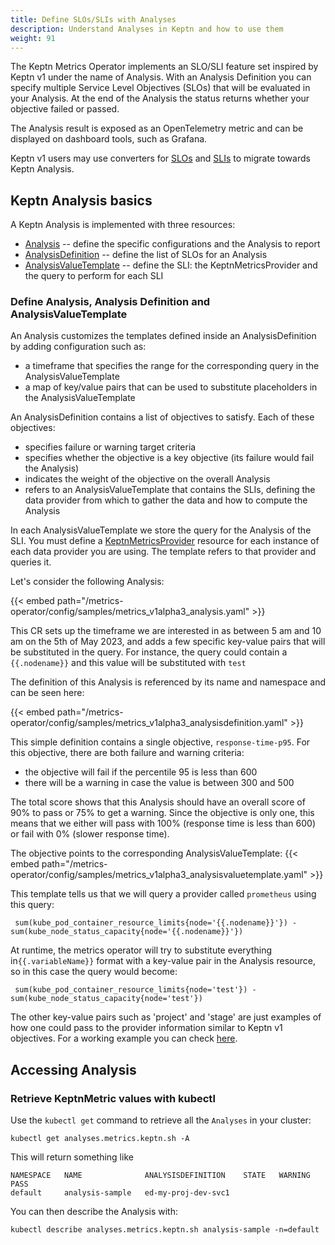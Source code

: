 ```yaml
---
title: Define SLOs/SLIs with Analyses
description: Understand Analyses in Keptn and how to use them
weight: 91
---
```


The Keptn Metrics Operator implements an SLO/SLI feature set inspired by Keptn v1 under the name of Analysis.
With an Analysis Definition you can specify multiple Service Level Objectives (SLOs) that will be evaluated in your Analysis.
At the end of the Analysis the status returns whether your objective failed or passed.

The Analysis result is exposed as an OpenTelemetry metric and can be displayed on dashboard tools, such as Grafana.

Keptn v1 users may use converters for
[SLOs](https://github.com/keptn/lifecycle-toolkit/blob/main/metrics-operator/converter/slo_converter.md#slo-converter)
and [SLIs](https://github.com/keptn/lifecycle-toolkit/blob/main/metrics-operator/converter/sli_converter.md#sli-converter)
to migrate towards Keptn Analysis.

## Keptn Analysis basics

A Keptn Analysis is implemented with three resources:

* [Analysis](../../crd-ref/metrics/v1alpha3/#analysis) --
  define the specific configurations and the Analysis to report
* [AnalysisDefinition](../../crd-ref/metrics/v1alpha3/#analysisdefinition) --
  define the list of SLOs for an Analysis
* [AnalysisValueTemplate](../../crd-ref/metrics/v1alpha3/#analysisvaluetemplate) --
  define the SLI: the KeptnMetricsProvider and the query to perform for each SLI

### Define Analysis, Analysis Definition and AnalysisValueTemplate

An Analysis customizes the templates defined inside an AnalysisDefinition by adding configuration such as:

* a timeframe that specifies the range for the corresponding query in the AnalysisValueTemplate
* a map of key/value pairs that can be used to substitute placeholders in the AnalysisValueTemplate

An AnalysisDefinition contains a list of objectives to satisfy.
Each of these objectives:

* specifies failure or warning target criteria
* specifies whether the objective is a key objective (its failure would fail the Analysis)
* indicates the weight of the objective on the overall Analysis
* refers to an AnalysisValueTemplate that contains the SLIs, defining the data provider from which to gather the data
  and how to compute the Analysis

In each AnalysisValueTemplate we store the query for the Analysis of the SLI.
You must define a
[KeptnMetricsProvider](../../yaml-crd-ref/metricsprovider.md) resource
for each instance of each data provider you are using.
The template refers to that provider and queries it.

Let's consider the following Analysis:

{{< embed path="/metrics-operator/config/samples/metrics_v1alpha3_analysis.yaml" >}}

This CR sets up the timeframe we are interested in
as between 5 am and 10 am on the 5th of May 2023,
and adds a few specific key-value pairs that will be substituted in the query.
For instance, the query could contain a `{{.nodename}}` and this value will be substituted with `test`

The definition of this Analysis is referenced by its name and namespace and can be seen here:

{{< embed path="/metrics-operator/config/samples/metrics_v1alpha3_analysisdefinition.yaml" >}}

This simple definition contains a single objective, `response-time-p95`.
For this objective, there are both
failure and warning criteria:

* the objective will fail if the percentile 95 is less than 600
* there will be a warning in case the value is between 300 and 500

The total score shows that this Analysis should have an overall score of 90% to pass or 75% to get a warning.
Since the objective is only one, this means that we either will pass with 100% (response time is less than 600) or fail
with 0% (slower response time).

The objective points to the corresponding AnalysisValueTemplate:
{{< embed path="/metrics-operator/config/samples/metrics_v1alpha3_analysisvaluetemplate.yaml" >}}

This template tells us that we will query a provider called `prometheus` using this query:

```shell
 sum(kube_pod_container_resource_limits{node='{{.nodename}}'}) - sum(kube_node_status_capacity{node='{{.nodename}}'})
```

At runtime, the metrics operator will try to substitute everything in`{{.variableName}}`
format with a key-value pair in the Analysis resource,
so in this case the query would become:

```shell
 sum(kube_pod_container_resource_limits{node='test'}) - sum(kube_node_status_capacity{node='test'})
```

The other key-value pairs such as 'project' and 'stage' are just examples of how one could pass to the provider
information similar to Keptn v1 objectives.
For a working example you can
check [here](https://github.com/keptn/lifecycle-toolkit/tree/main/test/testanalysis/analysis-controller-multiple-providers).

## Accessing Analysis

### Retrieve KeptnMetric values with kubectl

Use the `kubectl get` command to retrieve all the `Analyses` in your cluster:

```shell
kubectl get analyses.metrics.keptn.sh -A

```

This will return something like

```shell
NAMESPACE   NAME              ANALYSISDEFINITION    STATE   WARNING   PASS
default     analysis-sample   ed-my-proj-dev-svc1
```

You can then describe the Analysis with:

```shell
kubectl describe analyses.metrics.keptn.sh analysis-sample -n=default
```
